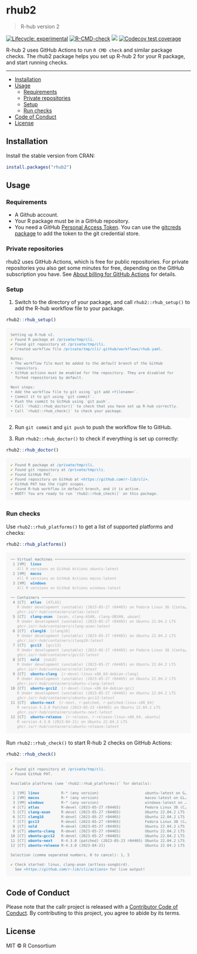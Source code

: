 

<!-- README.md is generated from README.Rmd. Please edit that file -->

# rhub2

> R-hub version 2

<!-- badges: start -->
[![Lifecycle: experimental](https://img.shields.io/badge/lifecycle-experimental-orange.svg)](https://lifecycle.r-lib.org/articles/stages.html#experimental)
[![R-CMD-check](https://github.com/r-hub/rhub2/actions/workflows/R-CMD-check.yaml/badge.svg)](https://github.com/r-hub/rhub2/actions/workflows/R-CMD-check.yaml)
[![](https://www.r-pkg.org/badges/version/rhub2)](https://www.r-pkg.org/pkg/rhub2)
[![Codecov test coverage](https://codecov.io/gh/r-hub/rhub2/branch/main/graph/badge.svg)](https://app.codecov.io/gh/r-hub/rhub2?branch=main)
<!-- badges: end -->

R-hub 2 uses GitHub Actions to run `R CMD check` and similar package checks.
The rhub2 package helps you set up R-hub 2 for your R package, and start
running checks.

---

- <a href="#installation" id="toc-installation">Installation</a>
- <a href="#usage" id="toc-usage">Usage</a>
  - <a href="#requirements" id="toc-requirements">Requirements</a>
  - <a href="#private-repositories" id="toc-private-repositories">Private
    repositories</a>
  - <a href="#setup" id="toc-setup">Setup</a>
  - <a href="#run-checks" id="toc-run-checks">Run checks</a>
- <a href="#code-of-conduct" id="toc-code-of-conduct">Code of Conduct</a>
- <a href="#license" id="toc-license">License</a>

## Installation

Install the stable version from CRAN:

``` r
install.packages("rhub2")
```

## Usage

### Requirements

- A Github account.
- Your R package must be in a GitHub repository.
- You need a GitHub [Personal Access
  Token](https://docs.github.com/en/authentication/keeping-your-account-and-data-secure/creating-a-personal-access-token).
  You can use the [gitcreds package](https://gitcreds.r-lib.org/) to add
  the token to the git credential store.

### Private repositories

rhub2 uses GitHub Actions, which is free for public repositories. For
private repositories you also get some minutes for free, depending on
the GitHub subscription you have. See [About billing for GitHub
Actions](https://docs.github.com/en/billing/managing-billing-for-github-actions/about-billing-for-github-actions)
for details.

### Setup

1.  Switch to the directory of your package, and call
    `rhub2::rhub_setup()` to add the R-hub workflow file to your
    package.

``` r
rhub2::rhub_setup()
```

<picture>
<source media="(prefers-color-scheme: dark)" srcset="man/figures/rhub-setup-dark.svg">
<img src="man/figures/rhub-setup.svg" /> </picture>

2.  Run `git commit` and `git push` to push the workflow file to GitHub.

3.  Run `rhub2::rhub_doctor()` to check if everything is set up
    correctly:

``` r
rhub2::rhub_doctor()
```

<picture>
<source media="(prefers-color-scheme: dark)" srcset="man/figures/rhub-doctor-dark.svg">
<img src="man/figures/rhub-doctor.svg" /> </picture>

### Run checks

Use `rhub2::rhub_platforms()` to get a list of supported platforms and
checks:

``` r
rhub2::rhub_platforms()
```

<picture>
<source media="(prefers-color-scheme: dark)" srcset="man/figures/rhub-platforms-dark.svg">
<img src="man/figures/rhub-platforms.svg" /> </picture>

Run `rhub2::rhub_check()` to start R-hub 2 checks on GitHub Actions:

``` r
rhub2::rhub_check()
```

<picture>
<source media="(prefers-color-scheme: dark)" srcset="man/figures/rhub-check-dark.svg">
<img src="man/figures/rhub-check.svg" /> </picture>

## Code of Conduct

Please note that the callr project is released with a [Contributor Code
of Conduct](https://callr.r-lib.org/CODE_OF_CONDUCT.html). By
contributing to this project, you agree to abide by its terms.

## License

MIT © R Consortium
